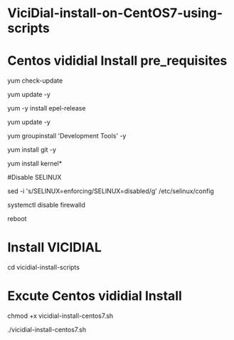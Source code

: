 # ViciDial-install-on-CentOS7-using-scripts

# Centos vididial Install pre_requisites

yum check-update

yum update -y

yum -y install epel-release

yum update -y

yum groupinstall 'Development Tools' -y

yum install git -y

yum install kernel*

#Disable SELINUX

sed -i 's/SELINUX=enforcing/SELINUX=disabled/g' /etc/selinux/config    

systemctl disable firewalld

reboot


# Install VICIDIAL

cd vicidial-install-scripts

# Excute Centos vididial Install

chmod +x vicidial-install-centos7.sh

./vicidial-install-centos7.sh

